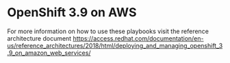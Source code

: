 # OpenShift 3.9 on AWS
For more information on how to use these playbooks visit the reference architecture document
https://access.redhat.com/documentation/en-us/reference_architectures/2018/html/deploying_and_managing_openshift_3.9_on_amazon_web_services/
